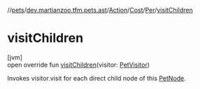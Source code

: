 //[pets](../../../../../index.md)/[dev.martianzoo.tfm.pets.ast](../../../index.md)/[Action](../../index.md)/[Cost](../index.md)/[Per](index.md)/[visitChildren](visit-children.md)

# visitChildren

[jvm]\
open override fun [visitChildren](visit-children.md)(visitor: [PetVisitor](../../../../dev.martianzoo.tfm.pets/-pet-visitor/index.md))

Invokes visitor.visit for each direct child node of this [PetNode](../../../-pet-node/index.md).
